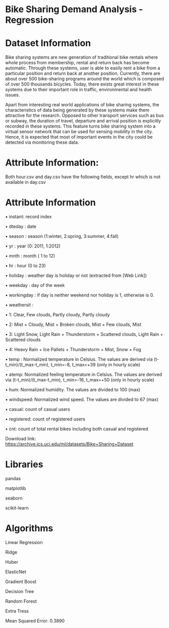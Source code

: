 # Bike Sharing Demand Analysis - Regression

# Dataset Information

Bike sharing systems are new generation of traditional bike rentals where whole process from membership, rental and return back has become automatic. Through these systems, user is able to easily rent a bike from a particular position and return back at another position. Currently, there are about over 500 bike-sharing programs around the world which is composed of over 500 thousands bicycles. Today, there exists great interest in these systems due to their important role in traffic, environmental and health issues.

Apart from interesting real world applications of bike sharing systems, the characteristics of data being generated by these systems make them attractive for the research. Opposed to other transport services such as bus or subway, the duration of travel, departure and arrival position is explicitly recorded in these systems. This feature turns bike sharing system into a virtual sensor network that can be used for sensing mobility in the city. Hence, it is expected that most of important events in the city could be detected via monitoring these data.

# Attribute Information:

Both hour.csv and day.csv have the following fields, except hr which is not available in day.csv

# **Attribute Information**

•	instant: record index

•	dteday : date

•	season : season (1:winter, 2:spring, 3:summer, 4:fall)

•	yr : year (0: 2011, 1:2012)

•	mnth : month ( 1 to 12)

•	hr : hour (0 to 23)

•	holiday : weather day is holiday or not (extracted from [Web Link])

•	weekday : day of the week

•	workingday : if day is neither weekend nor holiday is 1, otherwise is 0.

•	weathersit :

•	1: Clear, Few clouds, Partly cloudy, Partly cloudy

•	2: Mist + Cloudy, Mist + Broken clouds, Mist + Few clouds, Mist

•	3: Light Snow, Light Rain + Thunderstorm + Scattered clouds, Light Rain + Scattered clouds

•	4: Heavy Rain + Ice Pallets + Thunderstorm + Mist, Snow + Fog

•	temp : Normalized temperature in Celsius. The values are derived via (t-t_min)/(t_max-t_min), t_min=-8, t_max=+39 (only in hourly scale)

•	atemp: Normalized feeling temperature in Celsius. The values are derived via (t-t_min)/(t_max-t_min), t_min=-16, t_max=+50 (only in hourly scale)

•	hum: Normalized humidity. The values are divided to 100 (max)

•	windspeed: Normalized wind speed. The values are divided to 67 (max)

•	casual: count of casual users

•	registered: count of registered users

•	cnt: count of total rental bikes including both casual and registered

Download link: https://archive.ics.uci.edu/ml/datasets/Bike+Sharing+Dataset


# Libraries

pandas

matplotlib

seaborn

scikit-learn

# Algorithms

Linear Regression

Ridge

Huber

ElasticNet

Gradient Boost

Decision Tree

Random Forest

Extra Tress

Mean Squared Error: 0.3890
